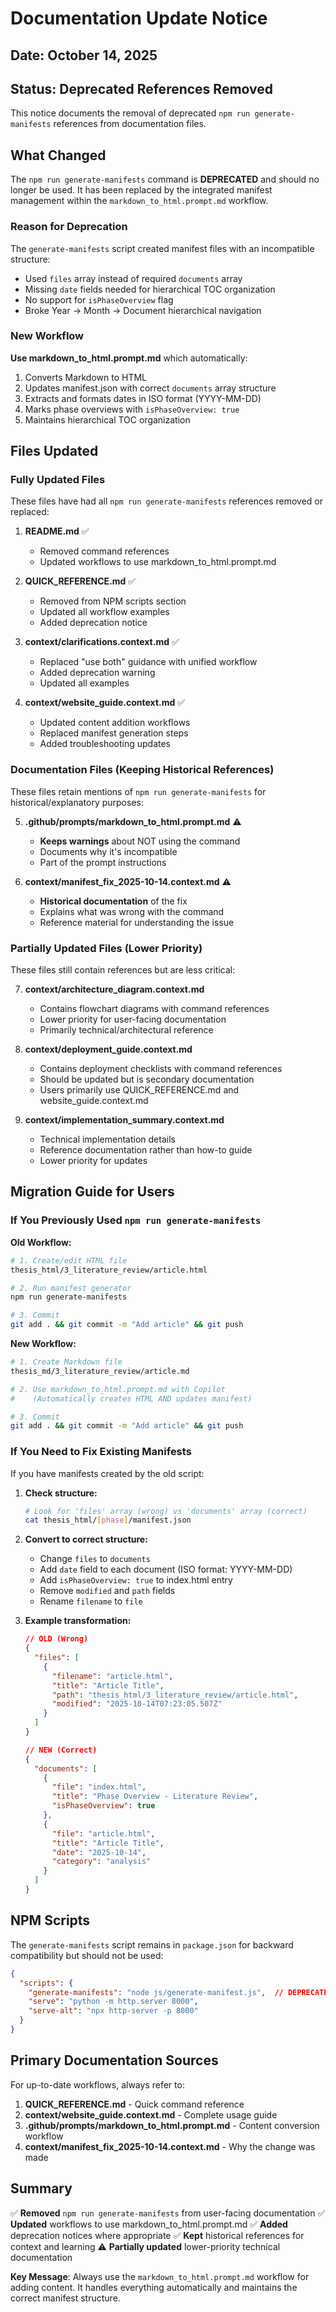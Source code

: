 # Documentation Update Notice

## Date: October 14, 2025

## Status: Deprecated References Removed

This notice documents the removal of deprecated `npm run generate-manifests` references from documentation files.

## What Changed

The `npm run generate-manifests` command is **DEPRECATED** and should no longer be used. It has been replaced by the integrated manifest management within the `markdown_to_html.prompt.md` workflow.

### Reason for Deprecation

The `generate-manifests` script created manifest files with an incompatible structure:
- Used `files` array instead of required `documents` array
- Missing `date` fields needed for hierarchical TOC organization
- No support for `isPhaseOverview` flag
- Broke Year → Month → Document hierarchical navigation

### New Workflow

**Use markdown_to_html.prompt.md** which automatically:
1. Converts Markdown to HTML
2. Updates manifest.json with correct `documents` array structure
3. Extracts and formats dates in ISO format (YYYY-MM-DD)
4. Marks phase overviews with `isPhaseOverview: true`
5. Maintains hierarchical TOC organization

## Files Updated

### Fully Updated Files
These files have had all `npm run generate-manifests` references removed or replaced:

1. **README.md** ✅
   - Removed command references
   - Updated workflows to use markdown_to_html.prompt.md

2. **QUICK_REFERENCE.md** ✅
   - Removed from NPM scripts section
   - Updated all workflow examples
   - Added deprecation notice

3. **context/clarifications.context.md** ✅
   - Replaced "use both" guidance with unified workflow
   - Added deprecation warning
   - Updated all examples

4. **context/website_guide.context.md** ✅
   - Updated content addition workflows
   - Replaced manifest generation steps
   - Added troubleshooting updates

### Documentation Files (Keeping Historical References)

These files retain mentions of `npm run generate-manifests` for historical/explanatory purposes:

5. **.github/prompts/markdown_to_html.prompt.md** ⚠️
   - **Keeps warnings** about NOT using the command
   - Documents why it's incompatible
   - Part of the prompt instructions

6. **context/manifest_fix_2025-10-14.context.md** ⚠️
   - **Historical documentation** of the fix
   - Explains what was wrong with the command
   - Reference material for understanding the issue

### Partially Updated Files (Lower Priority)

These files still contain references but are less critical:

7. **context/architecture_diagram.context.md**
   - Contains flowchart diagrams with command references
   - Lower priority for user-facing documentation
   - Primarily technical/architectural reference

8. **context/deployment_guide.context.md**
   - Contains deployment checklists with command references
   - Should be updated but is secondary documentation
   - Users primarily use QUICK_REFERENCE.md and website_guide.context.md

9. **context/implementation_summary.context.md**
   - Technical implementation details
   - Reference documentation rather than how-to guide
   - Lower priority for updates

## Migration Guide for Users

### If You Previously Used `npm run generate-manifests`

**Old Workflow:**
```bash
# 1. Create/edit HTML file
thesis_html/3_literature_review/article.html

# 2. Run manifest generator
npm run generate-manifests

# 3. Commit
git add . && git commit -m "Add article" && git push
```

**New Workflow:**
```bash
# 1. Create Markdown file
thesis_md/3_literature_review/article.md

# 2. Use markdown_to_html.prompt.md with Copilot
#    (Automatically creates HTML AND updates manifest)

# 3. Commit
git add . && git commit -m "Add article" && git push
```

### If You Need to Fix Existing Manifests

If you have manifests created by the old script:

1. **Check structure:**
   ```bash
   # Look for 'files' array (wrong) vs 'documents' array (correct)
   cat thesis_html/[phase]/manifest.json
   ```

2. **Convert to correct structure:**
   - Change `files` to `documents`
   - Add `date` field to each document (ISO format: YYYY-MM-DD)
   - Add `isPhaseOverview: true` to index.html entry
   - Remove `modified` and `path` fields
   - Rename `filename` to `file`

3. **Example transformation:**
   ```json
   // OLD (Wrong)
   {
     "files": [
       {
         "filename": "article.html",
         "title": "Article Title",
         "path": "thesis_html/3_literature_review/article.html",
         "modified": "2025-10-14T07:23:05.507Z"
       }
     ]
   }

   // NEW (Correct)
   {
     "documents": [
       {
         "file": "index.html",
         "title": "Phase Overview - Literature Review",
         "isPhaseOverview": true
       },
       {
         "file": "article.html",
         "title": "Article Title",
         "date": "2025-10-14",
         "category": "analysis"
       }
     ]
   }
   ```

## NPM Scripts

The `generate-manifests` script remains in `package.json` for backward compatibility but should not be used:

```json
{
  "scripts": {
    "generate-manifests": "node js/generate-manifest.js",  // DEPRECATED - DO NOT USE
    "serve": "python -m http.server 8000",
    "serve-alt": "npx http-server -p 8000"
  }
}
```

## Primary Documentation Sources

For up-to-date workflows, always refer to:

1. **QUICK_REFERENCE.md** - Quick command reference
2. **context/website_guide.context.md** - Complete usage guide
3. **.github/prompts/markdown_to_html.prompt.md** - Content conversion workflow
4. **context/manifest_fix_2025-10-14.context.md** - Why the change was made

## Summary

✅ **Removed** `npm run generate-manifests` from user-facing documentation
✅ **Updated** workflows to use markdown_to_html.prompt.md
✅ **Added** deprecation notices where appropriate
✅ **Kept** historical references for context and learning
⚠️ **Partially updated** lower-priority technical documentation

**Key Message**: Always use the `markdown_to_html.prompt.md` workflow for adding content. It handles everything automatically and maintains the correct manifest structure.
